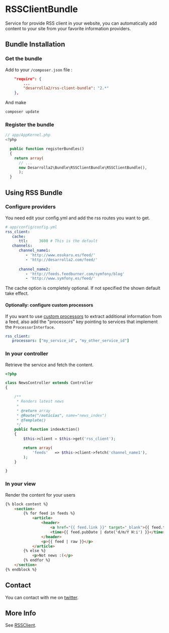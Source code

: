 # RSSClientBundle

Service for provide RSS client in your website, you can automatically add content to your site from your favorite information providers.


## Bundle Installation

### Get the bundle

Add to your `/composer.json` file :

``` json
    "require": {
        ...       
        "desarrolla2/rss-client-bundle": "2.*" 
    },
````
        
And make

``` bash
composer update
```

### Register the bundle

``` php
// app/AppKernel.php
<?php

  public function registerBundles()
  {
    return array(
      // ...
      new Desarrolla2\Bundle\RSSClientBundle\RSSClientBundle(),
      );
  }
```

## Using RSS Bundle

### Configure providers

You need edit your config.yml and add the rss routes you want to get.

``` yml
# app/config/config.yml
rss_client:
   cache:
      ttl:     3600 # This is the default
   channels:     
      channel_name1:
         - 'http://www.osukaru.es/feed/'
         - 'http://desarrolla2.com/feed/'
         
      channel_name2:
         - 'http://feeds.feedburner.com/symfony/blog'
         - 'http://www.symfony.es/feed/'
```

The cache option is completely optional. If not specified the shown default take effect.

#### Optionally: configure custom processors

If you want to use [custom processors](https://github.com/desarrolla2/RSSClient/blob/master/doc/custom-process.md) to extract additional information from a feed, also add the "processors" key pointing to services that implement the ```ProcessorInterface```.

```yml
rss_client:
   processors: ["my_service_id", "my_other_service_id"]
```

### In your controller

Retrieve the service and fetch the content.

``` php
<?php

class NewsController extends Controller
{

    /**
     * Renders latest news
     *
     * @return array
     * @Route("/noticias", name="news_index")
     * @Template()
     */
    public function indexAction()
    {
        $this->client = $this->get('rss_client');

        return array(
            'feeds'   => $this->client->fetch('channel_name1'),
        );
    }

}
```

### In your view


Render the content for your users

``` html
{% block content %}
    <section>
        {% for feed in feeds %}            
            <article>
                <header>
                    <a href="{{ feed.link }}" target="_blank">{{ feed.title }}</a>
                    <time>{{ feed.pubDate | date('d/m/Y H:i') }}</time>
                </header>
                <p>{{ feed | raw }}</p>
            </article>      
        {% else %}
            <p>Not news :(</p>
        {% endfor %}    
    </section>
{% endblock %}
```

## Contact

You can contact with me on [twitter](https://twitter.com/desarrolla2).

## More Info

See [RSSClient](https://github.com/desarrolla2/RSSClient).
